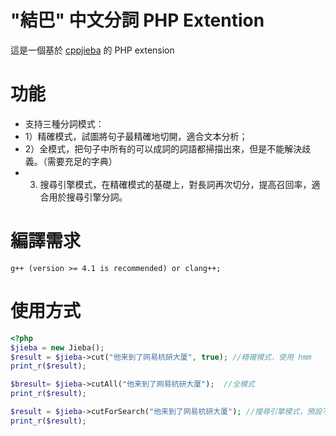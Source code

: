 # "結巴" 中文分詞 PHP Extention

這是一個基於 [cppjieba](https://github.com/yanyiwu/cppjieba) 的 PHP extension

功能
========
* 支持三種分詞模式：
* 1）精確模式，試圖將句子最精確地切開，適合文本分析；
* 2）全模式，把句子中所有的可以成詞的詞語都掃描出來，但是不能解決歧義。（需要充足的字典）
* 3) 搜尋引擎模式，在精確模式的基礎上，對長詞再次切分，提高召回率，適合用於搜尋引擎分詞。

編譯需求
========
    g++ (version >= 4.1 is recommended) or clang++;

使用方式
=======

```PHP
<?php
$jieba = new Jieba();
$result = $jieba->cut("他来到了网易杭研大厦", true); //精確模式，使用 hmm
print_r($result);

$bresult= $jieba->cutAll("他来到了网易杭研大厦");  //全模式
print_r($result);

$result = $jieba->cutForSearch("他来到了网易杭研大厦"); //搜尋引擎模式，預設不使用 hmm
print_r($result);
```
